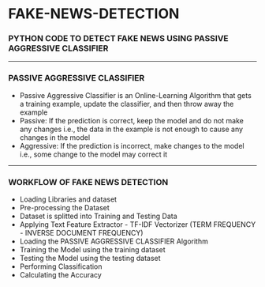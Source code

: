 # FAKE-NEWS-DETECTION

### PYTHON CODE TO DETECT FAKE NEWS USING PASSIVE AGGRESSIVE CLASSIFIER

-----

### PASSIVE AGGRESSIVE CLASSIFIER

- Passive Aggressive Classifier is an Online-Learning Algorithm that gets a training example, update the classifier, and then throw away the example
- Passive: If the prediction is correct, keep the model and do not make any changes i.e., the data in the example is not enough to cause any changes in the model
- Aggressive: If the prediction is incorrect, make changes to the model i.e., some change to the model may correct it

-----

### WORKFLOW OF FAKE NEWS DETECTION

- Loading Libraries and dataset
- Pre-processing the Dataset
- Dataset is splitted into Training and Testing Data
- Applying Text Feature Extractor - TF-IDF Vectorizer (TERM FREQUENCY - INVERSE DOCUMENT FREQUENCY)
- Loading the PASSIVE AGGRESSIVE CLASSIFIER Algorithm
- Training the Model using the training dataset
- Testing the Model using the testing dataset
- Performing Classification
- Calculating the Accuracy
